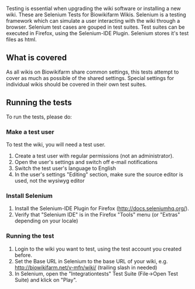 Testing is essential when upgrading the wiki software or installing a new wiki.
These are Selenium Tests for Biowikifarm Wikis. 
Selenium is a testing framework which can simulate a user interacting with the wiki through a browser.
Selenium test cases are gouped in test suites. Test suites can be executed in Firefox, using the Selenium-IDE Plugin. 
Selenium stores it's test files as html. 

## What is covered
As all wikis on Biowikifarm share common settings, this tests attempt to cover as much as possible of the shared settings.
Special settings for individual wikis should be covered in their own test suites.

## Running the tests
To run the tests, please do:

### Make a test user
To test the wiki, you will need a test user. 
1. Create a test user with regular permissions (not an administrator).
2. Open the user's settings and switch off e-mail notifications
3. Switch the test user's language to English
4. In the user's settings "Editing" section, make sure the source editor is used, not the wysiwyg editor

### Install Selenium
1. Install the Selenium-IDE Plugin for Firefox (http://docs.seleniumhq.org/).
4. Verify that "Selenium IDE" is in the Firefox "Tools" menu (or "Extras" depending on your locale)

### Running the test
1. Login to the wiki you want to test, using the test account you created before.
2. Set the Base URL in Selenium to the base URL of your wiki, e.g. http://biowikifarm.net/v-mfn/wiki/ (trailing slash in needed)
3. In Selenium, open the "Integrationtests" Test Suite (File->Open Test Suite) and klick on "Play".
